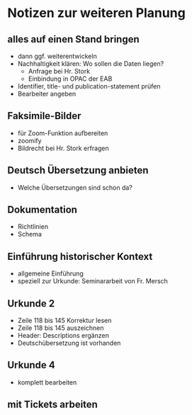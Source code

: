 # Notizen zur weiteren Planung

## alles auf einen Stand bringen

* dann ggf. weiterentwickeln
* Nachhaltigkeit klären: Wo sollen die Daten liegen?
  * Anfrage bei Hr. Stork
  * Einbindung in OPAC der EAB
* Identifier, title- und publication-statement prüfen
* Bearbeiter angeben

## Faksimile-Bilder

* für Zoom-Funktion aufbereiten
* zoomify
* Bildrecht bei Hr. Stork erfragen

## Deutsch Übersetzung anbieten

* Welche Übersetzungen sind schon da?

## Dokumentation

* Richtlinien
* Schema

## Einführung historischer Kontext

* allgemeine Einführung
* speziell zur Urkunde: Seminararbeit von Fr. Mersch

## Urkunde 2 

* Zeile 118 bis 145 Korrektur lesen
* Zeile 118 bis 145 auszeichnen
* Header: Descriptions ergänzen
* Deutschübersetzung ist vorhanden

## Urkunde 4

* komplett bearbeiten

## mit Tickets arbeiten